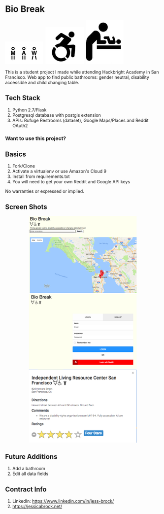 # Bio Break
<p align="left">
  <img src="static/gend-neutral.png"/>&nbsp;
  <img src="static/wheelchair.png"/>&nbsp;
  <img src="static/chng_table.png"/>
</p>

This is a student project I made while attending Hackbright Academy in San Francisco. Web app to find public bathrooms: gender neutral, disability accessible and child changing table.

## Tech Stack
1. Python 2.7/Flask
1. Postgresql database with postgis extension
1. APIs: Rufuge Restrooms (dataset), Google Maps/Places and Reddit OAuth2

### Want to use this project?

## Basics

1. Fork/Clone
1. Activate a virtualenv or use Amazon's Cloud 9
1. Install from requirements.txt
1. You will need to get your own Reddit and Google API keys

No warranties or expressed or implied.

## Screen Shots

<p align="center">
  <img src="img/biobreak_screenshot_home.png" width="350"/><br />
  <img src="img/biobreak_screenshot_login.png" width="350"/><br />
  <img src="img/biobreak_infowindow.png" width="350"/><br />
</p>

## Future Additions

1. Add a bathroom
1. Edit all data fields

## Contract Info

1. LinkedIn: https://www.linkedin.com/in/jess-brock/
1. https://jessicabrock.net/
